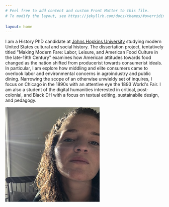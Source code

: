 ```yaml
---
# Feel free to add content and custom Front Matter to this file.
# To modify the layout, see https://jekyllrb.com/docs/themes/#overriding-theme-defaults

layout: home
---
```

I am a History PhD candidate at [Johns Hopkins University](https://history.jhu.edu/directory/elena-palazzolo/) studying modern United States cultural and social history. The dissertation project, tentatively titled "Making Modern Fare: Labor, Leisure, and American Food Culture in the late-19th Century" examines how American attitudes towards food changed as the nation shifted from producerist towards consumerist ideals. In particular, I am explore how middling and elite consumers came to overlook labor and environmental concerns in agroindustry and public dining. Narrowing the scope of an otherwise unwieldy set of inquires, I focus on Chicago in the 1890s with an attentive eye the 1893 World's Fair.  I am also a student of the digital humanities interested in critical, post-colonial, and Black DH with a focus on textual editing, sustainabile design, and pedagogy.

![headshot](/website.jpeg)
